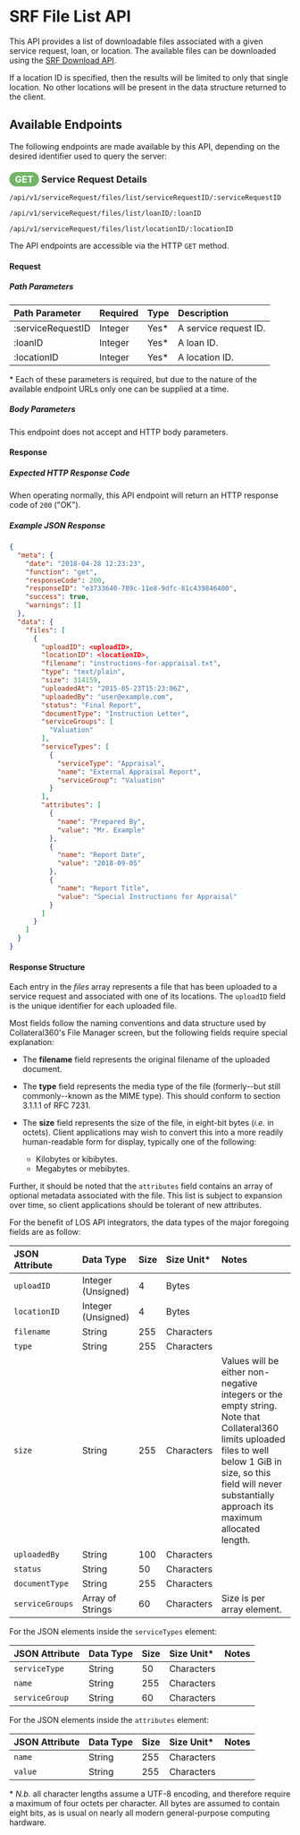 # SRF File List API

This API provides a list of downloadable files associated
with a given service request, loan, or location. The available files
can be downloaded using the [SRF Download API](srf-file-download-api.md).

If a location ID is specified, then the results will be
limited to only that single location. No other locations
will be present in the data structure returned to the client.

## Available Endpoints

The following endpoints are made available by this API, depending on
the desired identifier used to query the server:

### <span style="background-color: #72b566; font-weight: bold; color: #ffffff; padding: 3px 10px; border-radius: 14px;">GET</span> **Service Request Details**

```text
/api/v1/serviceRequest/files/list/serviceRequestID/:serviceRequestID
```

```text
/api/v1/serviceRequest/files/list/loanID/:loanID
```

```text
/api/v1/serviceRequest/files/list/locationID/:locationID
```

The API endpoints are accessible via the HTTP `GET` method.

#### Request

##### Path Parameters

| Path Parameter | Required | Type | Description |
| :--- | :--- | :--- | :--- |
| :serviceRequestID | Integer | Yes* | A service request ID. |
| :loanID | Integer | Yes* | A loan ID. |
| :locationID | Integer | Yes* | A location ID. |

\* Each of these parameters is required, but due to the nature
of the available endpoint URLs only one can be supplied at a time.

##### Body Parameters

This endpoint does not accept and HTTP body parameters.

#### Response

##### Expected HTTP Response Code

When operating normally, this API endpoint will return
an HTTP response code of `200` ("OK").

##### Example JSON Response

```json
{
  "meta": {
    "date": "2018-04-28 12:23:23",
    "function": "get",
    "responseCode": 200,
    "responseID": "e3733640-789c-11e8-9dfc-81c439846400",
    "success": true,
    "warnings": []
  },
  "data": {
    "files": [
      {
        "uploadID": <uploadID>,
        "locationID": <locationID>,
        "filename": "instructions-for-appraisal.txt",
        "type": "text/plain",
        "size": 314159,
        "uploadedAt": "2015-05-23T15:23:06Z",
        "uploadedBy": "user@example.com",
        "status": "Final Report",
        "documentType": "Instruction Letter",
        "serviceGroups": [
          "Valuation"
        ],
        "serviceTypes": [
          {
            "serviceType": "Appraisal",
            "name": "External Appraisal Report",
            "serviceGroup": "Valuation"
          }
        ],
        "attributes": [
          {
            "name": "Prepared By",
            "value": "Mr. Example"
          },
          {
            "name": "Report Date",
            "value": "2018-09-05"
          },
          {
            "name": "Report Title",
            "value": "Special Instructions for Appraisal"
          }
        ]
      }
    ]
  }
}
```

#### Response Structure

Each entry in the _files_ array represents a file that has been
uploaded to a service request and associated with one of its
locations. The `uploadID` field is the unique identifier for
each uploaded file.

Most fields follow the naming conventions and data structure
used by Collateral360's File Manager screen, but the following
fields require special explanation:

  * The **filename** field represents the original filename of
    the uploaded document.

  * The **type** field represents the media type of the file
    (formerly--but still commonly--known as the MIME type). This
    should conform to section 3.1.1.1 of RFC 7231.
    
  * The **size** field represents the size of the file, in eight-bit
    bytes (_i.e._ in octets). Client applications may wish to convert
    this into a more readily human-readable form for display, typically
    one of the following:
    
      * Kilobytes or kibibytes.
      * Megabytes or mebibytes.
    
Further, it should be noted that the `attributes` field contains
an array of optional metadata associated with the file. This
list is subject to expansion over time, so client applications
should be tolerant of new attributes.

For the benefit of LOS API integrators, the data types
of the major foregoing fields are as follow:

| JSON Attribute | Data Type | Size | Size Unit* | Notes |
| :--- | :--- | :--- | :--- | :--- |
| `uploadID` | Integer (Unsigned) | 4 | Bytes | |
| `locationID` | Integer (Unsigned) | 4 | Bytes | |
| `filename` | String | 255 | Characters | |
| `type` | String | 255 | Characters | |
| `size` | String | 255 | Characters | Values will be either non-negative integers or the empty string. Note that Collateral360 limits uploaded files to well below 1 GiB in size, so this field will never substantially approach its maximum allocated length. |
| `uploadedBy` | String | 100 | Characters | |
| `status` | String | 50 | Characters | |
| `documentType` | String | 255 | Characters | |
| `serviceGroups` | Array of Strings | 60 | Characters | Size is per array element. |

For the JSON elements inside the `serviceTypes` element:

| JSON Attribute | Data Type | Size | Size Unit* | Notes |
| :--- | :--- | :--- | :--- | :--- |
| `serviceType` | String | 50 | Characters | |
| `name` | String | 255 | Characters | |
| `serviceGroup` | String | 60 | Characters | |

For the JSON elements inside the `attributes` element:

| JSON Attribute | Data Type | Size | Size Unit* | Notes |
| :--- | :--- | :--- | :--- | :--- |
| `name` | String | 255 | Characters | |
| `value` | String | 255 | Characters | |

\* _N.b._ all character lengths assume a UTF-8 encoding,
  and therefore require a maximum of four octets per
  character. All bytes are assumed to contain eight bits,
  as is usual on nearly all modern general-purpose
  computing hardware.